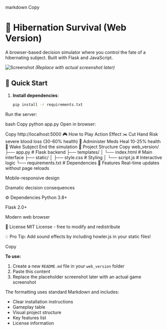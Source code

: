 markdown
Copy
# 🌌 Hibernation Survival (Web Version)

A browser-based decision simulator where you control the fate of a hibernating subject. Built with Flask and JavaScript.

![Screenshot](https://via.placeholder.com/800x400?text=Web+Version+Screenshot) *(Replace with actual screenshot later)*

## 🚀 Quick Start

1. **Install dependencies**:
   ```bash
   pip install -r requirements.txt
Run the server:

bash
Copy
python app.py
Open in browser:

Copy
http://localhost:5000
🎮 How to Play
Action	Effect
✂️ Cut Hand	Risk severe blood loss (30-60% health)
💉 Administer Meds	Heal 10-25% health
🔔 Wake Subject	End the simulation
📂 Project Structure
Copy
web_version/
├── app.py               # Flask backend
├── templates/
│   └── index.html       # Main interface
├── static/
│   ├── style.css        # Styling
│   └── script.js        # Interactive logic
└── requirements.txt     # Dependencies
🌟 Features
Real-time updates without page reloads

Mobile-responsive design

Dramatic decision consequences

⚙️ Dependencies
Python 3.8+

Flask 2.0+

Modern web browser

📜 License
MIT License - free to modify and redistribute

💡 Pro Tip: Add sound effects by including howler.js in your static files!

Copy

**To use:**
1. Create a new `README.md` file in your `web_version` folder
2. Paste this content
3. Replace the placeholder screenshot later with an actual game screenshot

The formatting uses standard Markdown and includes:
- Clear installation instructions
- Gameplay table
- Visual project structure
- Key features list
- License information
